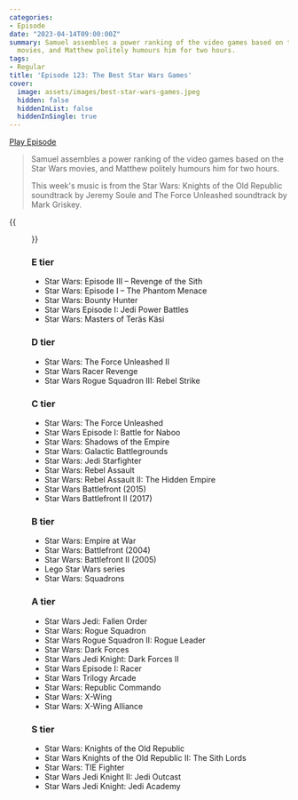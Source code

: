 ```yaml
---
categories:
- Episode
date: "2023-04-14T09:00:00Z"
summary: Samuel assembles a power ranking of the video games based on the Star Wars
  movies, and Matthew politely humours him for two hours.
tags:
- Regular
title: 'Episode 123: The Best Star Wars Games'
cover: 
  image: assets/images/best-star-wars-games.jpeg
  hidden: false
  hiddenInList: false
  hiddenInSingle: true
---
```


[Play Episode](https://www.patreon.com/posts/episode-123-best-81475304)
> Samuel assembles a power ranking of the video games based on the Star Wars movies, and Matthew politely humours him for two hours.
>
> This week's music is from the Star Wars: Knights of the Old Republic soundtrack by Jeremy Soule and The Force Unleashed soundtrack by Mark Griskey.

{{<figure 
    src="/assets/images/best-star-wars-games.jpeg" 
    caption="Image credit: Naeslyn" 
    alt="Best Star Wars Games">}}

### E tier
- Star Wars: Episode III – Revenge of the Sith
- Star Wars: Episode I – The Phantom Menace
- Star Wars: Bounty Hunter
- Star Wars Episode I: Jedi Power Battles
- Star Wars: Masters of Teräs Käsi

### D tier
- Star Wars: The Force Unleashed II
- Star Wars Racer Revenge
- Star Wars Rogue Squadron III: Rebel Strike

### C tier
- Star Wars: The Force Unleashed
- Star Wars Episode I: Battle for Naboo
- Star Wars: Shadows of the Empire
- Star Wars: Galactic Battlegrounds
- Star Wars: Jedi Starfighter
- Star Wars: Rebel Assault
- Star Wars: Rebel Assault II: The Hidden Empire
- Star Wars Battlefront (2015)
- Star Wars Battlefront II (2017)

### B tier
- Star Wars: Empire at War
- Star Wars: Battlefront (2004)
- Star Wars: Battlefront II (2005)
- Lego Star Wars series
- Star Wars: Squadrons

### A tier
- Star Wars Jedi: Fallen Order
- Star Wars: Rogue Squadron
- Star Wars Rogue Squadron II: Rogue Leader
- Star Wars: Dark Forces
- Star Wars Jedi Knight: Dark Forces II
- Star Wars Episode I: Racer
- Star Wars Trilogy Arcade
- Star Wars: Republic Commando
- Star Wars: X-Wing
- Star Wars: X-Wing Alliance

### S tier
- Star Wars: Knights of the Old Republic
- Star Wars Knights of the Old Republic II: The Sith Lords
- Star Wars: TIE Fighter
- Star Wars Jedi Knight II: Jedi Outcast
- Star Wars Jedi Knight: Jedi Academy